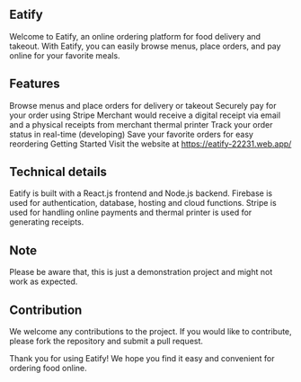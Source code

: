 ## Eatify
Welcome to Eatify, an online ordering platform for food delivery and takeout. With Eatify, you can easily browse menus, place orders, and pay online for your favorite meals.

## Features
Browse menus and place orders for delivery or takeout
Securely pay for your order using Stripe
Merchant would receive a digital receipt via email and a physical receipts from merchant thermal printer
Track your order status in real-time (developing)
Save your favorite orders for easy reordering
Getting Started
Visit the website at https://eatify-22231.web.app/

## Technical details
Eatify is built with a React.js frontend and Node.js backend. Firebase is used for authentication, database, hosting and cloud functions. Stripe is used for handling online payments and thermal printer is used for generating receipts.

## Note
Please be aware that, this is just a demonstration project and might not work as expected.

## Contribution
We welcome any contributions to the project. If you would like to contribute, please fork the repository and submit a pull request.

Thank you for using Eatify! We hope you find it easy and convenient for ordering food online.
